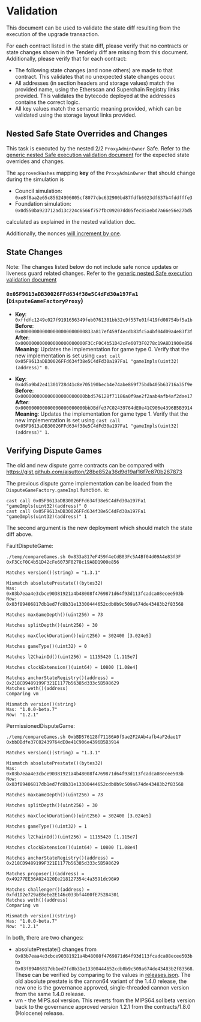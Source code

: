 # Validation

This document can be used to validate the state diff resulting from the execution of the upgrade transaction.

For each contract listed in the state diff, please verify that no contracts or state changes shown in the Tenderly diff
are missing from this document. Additionally, please verify that for each contract:

- The following state changes (and none others) are made to that contract. This validates that no unexpected state
  changes occur.
- All addresses (in section headers and storage values) match the provided name, using the Etherscan and Superchain
  Registry links provided. This validates the bytecode deployed at the addresses contains the correct logic.
- All key values match the semantic meaning provided, which can be validated using the storage layout links provided.

## Nested Safe State Overrides and Changes

This task is executed by the nested 2/2 `ProxyAdminOwner` Safe. Refer to the
[generic nested Safe execution validation document](../../../NESTED-VALIDATION.md)
for the expected state overrides and changes.

The `approvedHashes` mapping **key** of the `ProxyAdminOwner` that should change during the simulation is
- Council simulation: `0xe8f8aa2e65c85624906005cf8077cbc632900bd87fdfb6023df637b4fddfffe3`
- Foundation simulation: `0x0d550ba923712ad13c224c6566f757fbc09207dd05fec85aebd7a66e56e27bd5`

calculated as explained in the nested validation doc.

Additionally, the nonces [will increment by one](../../../NESTED-VALIDATION.md#nonce-increments).

## State Changes

Note: The changes listed below do not include safe nonce updates or liveness guard related changes. Refer to the
[generic nested Safe execution validation document](../../../NESTED-VALIDATION.md)

### `0x05F9613aDB30026FFd634f38e5C4dFd30a197Fa1` (`DisputeGameFactoryProxy`)

- **Key**: `0xffdfc1249c027f9191656349feb0761381bb32c9f557e01f419fd08754bf5a1b` <br/>
  **Before**: `0x000000000000000000000000833a817ef459f4ecdb83fc5a4bf04d09a4e83f3f` <br/>
  **After**: `0x000000000000000000000000F3CcF0C4b51D42cFe6073F0278c19A8D1900e856` <br/>
  **Meaning**: Updates the implementation for game type 0. Verify that the new implementation is set using
  `cast call 0x05F9613aDB30026FFd634f38e5C4dFd30a197Fa1 "gameImpls(uint32)(address)" 0`.

- **Key**: `0x4d5a9bd2e41301728d41c8e705190becb4e74abe869f75bdb405b63716a35f9e` <br/>
  **Before**: `0x000000000000000000000000bbd576128f71186a0f9ae2f2aab4afb4af2dae17` <br/>
  **After**: `0x000000000000000000000000bbDBdfe37C02439764dE0e41C906e4396B5B3914` <br/>
  **Meaning**: Updates the implementation for game type 1. Verify that the new implementation is set using
  `cast call 0x05F9613aDB30026FFd634f38e5C4dFd30a197Fa1 "gameImpls(uint32)(address)" 1`.

## Verifying Dispute Games

The old and new dispute game contracts can be compared with https://gist.github.com/ajsutton/28be852a36d9d19af16f7c870b267873

The previous dispute game implementation can be loaded from the `DisputeGameFactory.gameImpl` function. ie:
```
cast call 0x05F9613aDB30026FFd634f38e5C4dFd30a197Fa1 "gameImpls(uint32)(address)" 0
cast call 0x05F9613aDB30026FFd634f38e5C4dFd30a197Fa1 "gameImpls(uint32)(address)" 1
```

The second argument is the new deployment which should match the state diff above.

FaultDisputeGame:
```
./temp/compareGames.sh 0x833a817eF459f4eCdB83Fc5A4Bf04d09A4e83f3F 0xF3CcF0C4b51D42cFe6073F0278c19A8D1900e856

Matches version()(string) = "1.3.1"

Mismatch absolutePrestate()(bytes32)
Was: 0x03b7eaa4e3cbce90381921a4b48008f4769871d64f93d113fcadca08ecee503b
Now: 0x03f89406817db1ed7fd8b31e13300444652cdb0b9c509a674de43483b2f83568

Matches maxGameDepth()(uint256) = 73

Matches splitDepth()(uint256) = 30

Matches maxClockDuration()(uint256) = 302400 [3.024e5]

Matches gameType()(uint32) = 0

Matches l2ChainId()(uint256) = 11155420 [1.115e7]

Matches clockExtension()(uint64) = 10800 [1.08e4]

Matches anchorStateRegistry()(address) = 0x218CD9489199F321E1177b56385d333c5B598629
Matches weth()(address)
Comparing vm

Mismatch version()(string)
Was: "1.0.0-beta.7"
Now: "1.2.1"
```

PermissionedDisputeGame:
```
./temp/compareGames.sh 0xbBD576128f71186A0f9ae2F2AAb4afb4aF2dae17 0xbbDBdfe37C02439764dE0e41C906e4396B5B3914

Matches version()(string) = "1.3.1"

Mismatch absolutePrestate()(bytes32)
Was: 0x03b7eaa4e3cbce90381921a4b48008f4769871d64f93d113fcadca08ecee503b
Now: 0x03f89406817db1ed7fd8b31e13300444652cdb0b9c509a674de43483b2f83568

Matches maxGameDepth()(uint256) = 73

Matches splitDepth()(uint256) = 30

Matches maxClockDuration()(uint256) = 302400 [3.024e5]

Matches gameType()(uint32) = 1

Matches l2ChainId()(uint256) = 11155420 [1.115e7]

Matches clockExtension()(uint64) = 10800 [1.08e4]

Matches anchorStateRegistry()(address) = 0x218CD9489199F321E1177b56385d333c5B598629

Matches proposer()(address) = 0x49277EE36A024120Ee218127354c4a3591dc90A9

Matches challenger()(address) = 0xfd1D2e729aE8eEe2E146c033bf4400fE75284301
Matches weth()(address)
Comparing vm

Mismatch version()(string)
Was: "1.0.0-beta.7"
Now: "1.2.1"
```

In both, there are two changes:

* absolutePrestate() changes from `0x03b7eaa4e3cbce90381921a4b48008f4769871d64f93d113fcadca08ecee503b` to `0x03f89406817db1ed7fd8b31e13300444652cdb0b9c509a674de43483b2f83568`. 
  These can be verified by comparing to the values in [releases.json](https://github.com/ethereum-optimism/optimism/blob/develop/op-program/prestates/releases.json).
  The old absolute prestate is the cannon64 variant of the 1.4.0 release, the new one is the governance approved, single-threaded cannon version from the same 1.4.0 release.
* vm - the MIPS.sol version. This reverts from the MIPS64.sol beta version back to the governance approved version 1.2.1 from the contracts/1.8.0 (Holocene) release.
